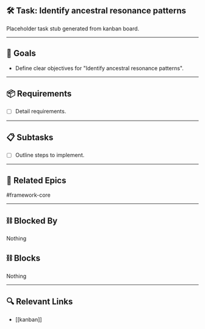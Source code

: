 ## 🛠️ Task: Identify ancestral resonance patterns

Placeholder task stub generated from kanban board.

---

## 🎯 Goals

- Define clear objectives for "Identify ancestral resonance patterns".

---

## 📦 Requirements

- [ ] Detail requirements.

---

## 📋 Subtasks

- [ ] Outline steps to implement.

---

## 🔗 Related Epics

#framework-core

---

## ⛓️ Blocked By

Nothing

## ⛓️ Blocks

Nothing

---

## 🔍 Relevant Links

- [[kanban]]
